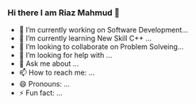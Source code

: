 ### Hi there I am Riaz Mahmud 👋
- 🔭 I’m currently working on Software Development...
- 🌱 I’m currently learning New Skill C++ ...
- 👯 I’m looking to collaborate on Problem Solveing...
- 🤔 I’m looking for help with ...
- 💬 Ask me about ...
- 📫 How to reach me: ...
- 😄 Pronouns: ...
- ⚡ Fun fact: ...

